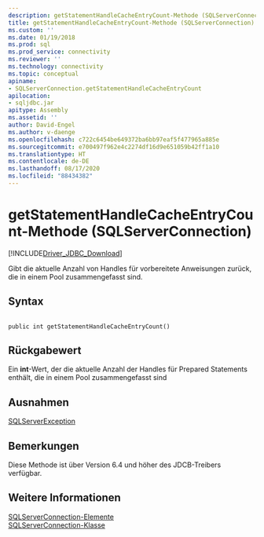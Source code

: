 ```yaml
---
description: getStatementHandleCacheEntryCount-Methode (SQLServerConnection)
title: getStatementHandleCacheEntryCount-Methode (SQLServerConnection) | Microsoft-Dokumentation
ms.custom: ''
ms.date: 01/19/2018
ms.prod: sql
ms.prod_service: connectivity
ms.reviewer: ''
ms.technology: connectivity
ms.topic: conceptual
apiname:
- SQLServerConnection.getStatementHandleCacheEntryCount
apilocation:
- sqljdbc.jar
apitype: Assembly
ms.assetid: ''
author: David-Engel
ms.author: v-daenge
ms.openlocfilehash: c722c6454be649372ba6bb97eaf5f477965a885e
ms.sourcegitcommit: e700497f962e4c2274df16d9e651059b42ff1a10
ms.translationtype: HT
ms.contentlocale: de-DE
ms.lasthandoff: 08/17/2020
ms.locfileid: "88434382"
---
```

# <a name="getstatementhandlecacheentrycount-method-sqlserverconnection"></a>getStatementHandleCacheEntryCount-Methode (SQLServerConnection)
[!INCLUDE[Driver_JDBC_Download](../../../includes/driver_jdbc_download.md)]

 Gibt die aktuelle Anzahl von Handles für vorbereitete Anweisungen zurück, die in einem Pool zusammengefasst sind.

## <a name="syntax"></a>Syntax  
  
```  
  
public int getStatementHandleCacheEntryCount()  
```  

## <a name="return-value"></a>Rückgabewert
 Ein **int**-Wert, der die aktuelle Anzahl der Handles für Prepared Statements enthält, die in einem Pool zusammengefasst sind

## <a name="exceptions"></a>Ausnahmen  
 [SQLServerException](../../../connect/jdbc/reference/sqlserverexception-class.md)  
 
## <a name="remarks"></a>Bemerkungen  
 Diese Methode ist über Version 6.4 und höher des JDCB-Treibers verfügbar.
 
## <a name="see-also"></a>Weitere Informationen  
 [SQLServerConnection-Elemente](../../../connect/jdbc/reference/sqlserverconnection-members.md)   
 [SQLServerConnection-Klasse](../../../connect/jdbc/reference/sqlserverconnection-class.md)  
  
  
